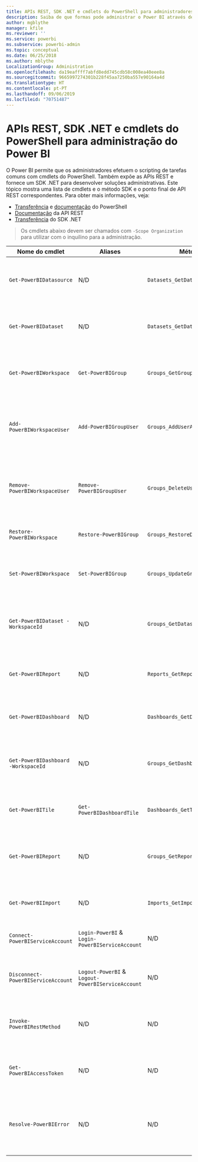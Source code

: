 ```yaml
---
title: APIs REST, SDK .NET e cmdlets do PowerShell para administradores
description: Saiba de que formas pode administrar o Power BI através de scripts e APIs de programação.
author: mgblythe
manager: kfile
ms.reviewer: ''
ms.service: powerbi
ms.subservice: powerbi-admin
ms.topic: conceptual
ms.date: 06/25/2018
ms.author: mblythe
LocalizationGroup: Administration
ms.openlocfilehash: da19eaffff7abfd8edd745cdb58c008ea40eee8a
ms.sourcegitcommit: 9665997274301b228f45aa7250ba557e90164a4d
ms.translationtype: HT
ms.contentlocale: pt-PT
ms.lasthandoff: 09/06/2019
ms.locfileid: "70751487"
---
```

# <a name="powershell-cmdlets-rest-apis-and-net-sdk-for-power-bi-administration"></a>APIs REST, SDK .NET e cmdlets do PowerShell para administração do Power BI
O Power BI permite que os administradores efetuem o scripting de tarefas comuns com cmdlets do PowerShell. Também expõe as APIs REST e fornece um SDK .NET para desenvolver soluções administrativas. Este tópico mostra uma lista de cmdlets e o método SDK e o ponto final de API REST correspondentes. Para obter mais informações, veja:

- [Transferência](https://www.powershellgallery.com/packages/MicrosoftPowerBIMgmt/) e [documentação](https://docs.microsoft.com/powershell/power-bi/overview?view=powerbi-ps) do PowerShell
- [Documentação](https://docs.microsoft.com/rest/api/power-bi/admin) da API REST
- [Transferência](https://www.nuget.org/packages/Microsoft.PowerBI.Api/) do SDK .NET

> Os cmdlets abaixo devem ser chamados com `-Scope Organization` para utilizar com o inquilino para a administração.

| **Nome do cmdlet** | **Aliases** | **Método SDK** | **Ponto final de API REST** | **Descrição** |
| --- | --- | --- | --- | --- |
| `Get-PowerBIDatasource` | N/D | `Datasets_GetDataSourcesAsAdmin` | /v1.0/myorg/admin/datasets/{datasetkey}/datasources | Obtém as origens de dados de um determinado conjunto de dados. |
| `Get-PowerBIDataset` | N/D | `Datasets_GetDatasetsAsAdmin` | /v1.0/myorg/admin/datasets | Obtém a lista completa de conjuntos de dados num inquilino do Power BI. |
| `Get-PowerBIWorkspace` | `Get-PowerBIGroup` | `Groups_GetGroupsAsAdmin` | /v1.0/myorg/admin/groups | Obtém a lista completa de áreas de trabalho num inquilino do Power BI. |
| `Add-PowerBIWorkspaceUser` | `Add-PowerBIGroupUser` | `Groups_AddUserAsAdmin` | /v1.0/myorg/admin/groups/{groupId}/users | Adiciona um utilizador como membro de uma determinada área de trabalho. |
| `Remove-PowerBIWorkspaceUser` | `Remove-PowerBIGroupUser` | `Groups_DeleteUserAsAdmin` | /v1.0/myorg/admin/groups/{groupId}/users/{user} | Remove um utilizador da lista de membros de uma determinada área de trabalho. |
| `Restore-PowerBIWorkspace` |`Restore-PowerBIGroup` | `Groups_RestoreDeletedGroupAsAdmin` | /v1.0/myorg/admin/groups/{groupId}/restore | Restaura uma área de trabalho eliminada. |
| `Set-PowerBIWorkspace` |`Set-PowerBIGroup` | `Groups_UpdateGroupAsAdmin` | /v1.0/myorg/admin/groups/{groupId} | Atualiza as propriedades de uma determinada área de trabalho. |
| `Get-PowerBIDataset -WorkspaceId` | N/D | `Groups_GetDatasetsAsAdmin` | /v1.0/myorg/admin/groups/{group\_id}/datasets | Obtém os conjuntos de dados dentro de uma determinada área de trabalho. |
| `Get-PowerBIReport` | N/D | `Reports_GetReportsAsAdmin` | /v1.0/myorg/admin/reports | Obtém a lista completa de conjuntos de relatórios num inquilino do Power BI. |
| `Get-PowerBIDashboard` | N/D | `Dashboards_GetDashboardsAsAdmin` | /v1.0/myorg/admin/dashboards | Obtém a lista completa de dashboards num inquilino do Power BI. |
| `Get-PowerBIDashboard -WorkspaceId` | N/D | `Groups_GetDashboardsAsAdmin` | /v1.0/myorg/admin/groups/{group\_id}/dashboards | Obtém os dashboards dentro de uma determinada área de trabalho. |
| `Get-PowerBITile` | `Get-PowerBIDashboardTile` | `Dashboards_GetTilesAsAdmin` | /v1.0/myorg/admin/dashboards/{dashboard\_id}/tiles | Obtém os mosaicos de um determinado dashboard. |
| `Get-PowerBIReport` | N/D | `Groups_GetReportsAsAdmin` | /v1.0/myorg/admin/groups/{group\_id}/reports | Obtém os relatórios dentro de uma determinada área de trabalho. |
| `Get-PowerBIImport` | N/D | `Imports_GetImportsAsAdmin` | /v1.0/myorg/admin/imports | Obtém a lista completa de importações num inquilino do Power BI. |
| `Connect-PowerBIServiceAccount` | `Login-PowerBI` &  `Login-PowerBIServiceAccount` | N/D | N/D | Inicia sessão no Power BI e começa uma sessão. |
| `Disconnect-PowerBIServiceAccount` | `Logout-PowerBI` & `Logout-PowerBIServiceAccount` | N/D | N/D | Termina a sessão no Power BI e fecha a sessão existente. |
| `Invoke-PowerBIRestMethod`| N/D | N/D | N/D | Envia chamadas arbitrárias à API REST para o Power BI. |
| `Get-PowerBIAccessToken`| N/D | N/D | N/D | Obtém o token de acesso do Power BI numa sessão. |
| `Resolve-PowerBIError`| N/D | N/D | N/D | Obtém informações detalhadas sobre os erros de ativações de cmdlets sem erro. |

